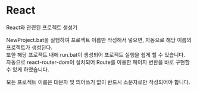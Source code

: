 # React
React와 관련된 프로젝트 생성기

NewProject.bat을 실행하여 프로젝트 이름만 작성해서 넣으면, 자동으로 해당 이름의 프로젝트가 생성된다.   
또한 해당 프로젝트 내에 run.bat이 생성되어 프로젝트 실행을 쉽게 할 수 있습니다.    
자동으로 react-router-dom이 설치되어 Route를 이용한 페이지 변환을 바로 구현할 수 있게 하였습니다.

모든 프로젝트 이름은 대문자 및 띄어쓰기 없이 반드시 소문자로만 작성되어야 합니다.
